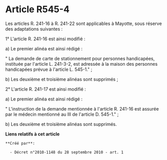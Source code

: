 # Article R545-4

Les articles R. 241-16 à R. 241-22 sont applicables à Mayotte, sous réserve des adaptations suivantes :

1° L'article R. 241-16 est ainsi modifié :

a) Le premier alinéa est ainsi rédigé :

" La demande de carte de stationnement pour personnes handicapées, instituée par l'article L. 241-3-2, est adressée à la
maison des personnes handicapées prévue à l'article L. 545-1." ;

b) Les deuxième et troisième alinéas sont supprimés ;

2° L'article R. 241-17 est ainsi modifié :

a) Le premier alinéa est ainsi rédigé :

" L'instruction de la demande mentionnée à l'article R. 241-16 est assurée par le médecin mentionné au III de l'article D.
545-1." ;

b) Les deuxième et troisième alinéas sont supprimés.

**Liens relatifs à cet article**

	**Créé par**:

	  - Décret n°2010-1148 du 28 septembre 2010 - art. 1
